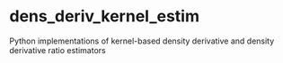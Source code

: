 # dens_deriv_kernel_estim
Python implementations of kernel-based density derivative and density derivative ratio estimators
